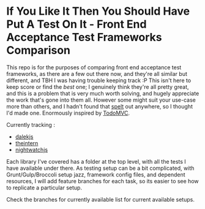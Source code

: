 # If You Like It Then You Should Have Put A Test On It - Front End Acceptance Test Frameworks Comparison

This repo is for the purposes of comparing front end acceptance test frameworks, as there are a few out there now, and they're all similar but different, and TBH I was having trouble keeping track :P This isn't here to keep score or find the *best* one; I genuinely think they're all pretty great, and this is a problem that is very much worth solving, and hugely appreciate the work that's gone into them all. However some might suit your use-case more than others, and I hadn't found that [spelt](http://english.stackexchange.com/questions/5712/spelt-vs-spelled) out anywhere, so I thought I'd made one. Enormously inspired by [TodoMVC](https://github.com/tastejs/todomvc).

Currently tracking :

- [dalekjs](http://dalekjs.com)
- [theintern](http://theintern.io)
- [nightwatchjs](http://nightwatchjs.org)

Each library I've covered has a folder at the top level, with all the tests I have available under there. As testing setup can be a bit complicated, with Grunt/Gulp/Broccoli setup jazz, framework config files, and dependent resources, I will add feature branches for each task, so its easier to see how to replicate a particular setup.

Check the branches for currently available list for current available setups.
